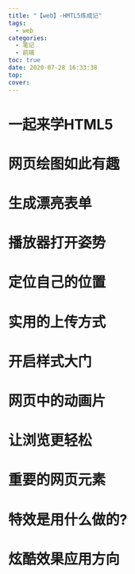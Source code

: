```yaml
---
title: "【web】-HMTL5炼成记"
tags:
  - web
categories:
  - 笔记
  - 前端
toc: true
date: 2020-07-28 16:33:38
top:
cover:
---
```


<style>

.yellow{
background:orange;


}

</style>

# 一起来学HTML5

# 网页绘图如此有趣

# 生成漂亮表单

# 播放器打开姿势

# 定位自己的位置

# 实用的上传方式

# 开启样式大门

# 网页中的动画片

# 让浏览更轻松

# 重要的网页元素

# 特效是用什么做的?

# 炫酷效果应用方向


